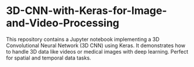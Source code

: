 # 3D-CNN-with-Keras-for-Image-and-Video-Processing
This repository contains a Jupyter notebook implementing a 3D Convolutional Neural Network (3D CNN) using Keras. It demonstrates how to handle 3D data like videos or medical images with deep learning. Perfect for spatial and temporal data tasks.
